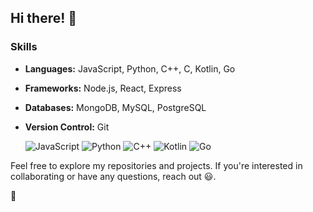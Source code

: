 ## Hi there! 👋

### Skills

- **Languages:** JavaScript, Python, C++, C, Kotlin, Go
- **Frameworks:** Node.js, React, Express
- **Databases:** MongoDB, MySQL, PostgreSQL
- **Version Control:** Git


   ![JavaScript](https://progress-bar.dev/85/?title=JavaScript)
   ![Python](https://progress-bar.dev/75/?title=Python)
   ![C++](https://progress-bar.dev/70/?title=C%2B%2B)
   ![Kotlin](https://progress-bar.dev/60/?title=Kotlin)
   ![Go](https://progress-bar.dev/60/?title=Go)


Feel free to explore my repositories and projects. If you're interested in collaborating or have any questions, reach out 😃.

🚀
